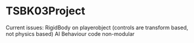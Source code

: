 # TSBK03Project

Current issues:
RigidBody on playerobject (controls are transform based, not physics based)
AI Behaviour code non-modular

